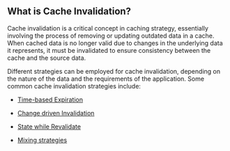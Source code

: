## What is Cache Invalidation?

Cache invalidation is a critical concept in caching strategy, essentially involving the process of removing or updating outdated data in a cache. When cached data is no longer valid due to changes in the underlying data it represents, it must be invalidated to ensure consistency between the cache and the source data.

Different strategies can be employed for cache invalidation, depending on the nature of the data and the requirements of the application. Some common cache invalidation strategies include:

- [Time-based Expiration](./01-time-based-expiration.md)

- [Change driven Invalidation](./02-change-driven-invalidation.md)

- [State while Revalidate](./03-state-while-revalidate.md)

- [Mixing strategies](./04-mixing.md)

